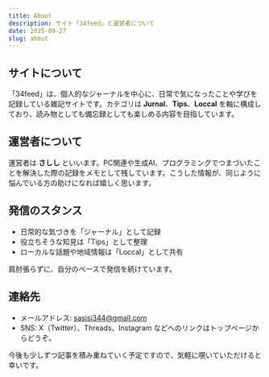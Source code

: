 ```yaml
---
title: About
description: サイト「34feed」と運営者について
date: 2025-09-27
slug: about
---
```


## サイトについて
「34feed」は、個人的なジャーナルを中心に、日常で気になったことや学びを記録している雑記サイトです。カテゴリは **Jurnal**、**Tips**、**Loccal** を軸に構成しており、読み物としても備忘録としても楽しめる内容を目指しています。  

## 運営者について
運営者は **さしし** といいます。PC関連や生成AI、プログラミングでつまづいたことを解決した際の記録をメモとして残しています。こうした情報が、同じように悩んでいる方の助けになれば嬉しく思います。  

## 発信のスタンス
- 日常的な気づきを「ジャーナル」として記録  
- 役立ちそうな知見は「Tips」として整理  
- ローカルな話題や地域情報は「Loccal」として共有  

肩肘張らずに、自分のペースで発信を続けています。  

## 連絡先
- メールアドレス: [sasisi344@gmail.com](mailto:sasisi344@gmail.com)  
- SNS: X（Twitter）、Threads、Instagram などへのリンクはトップページからどうぞ。  

今後も少しずつ記事を積み重ねていく予定ですので、気軽に覗いていただけると幸いです。
